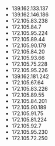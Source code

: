 * 139.162.133.137
* 139.162.146.186
* 172.105.83.238
* 172.105.84.7
* 172.105.95.224
* 172.105.89.44
* 172.105.90.179
* 172.105.84.20
* 172.105.93.66
* 172.105.75.228
* 172.105.95.226
* 139.162.181.242
* 172.105.67.64
* 172.105.83.226
* 172.105.89.55
* 172.105.84.201
* 172.105.90.189
* 172.105.91.75
* 172.105.81.224
* 172.105.92.7
* 172.105.95.230
* 172.105.72.250